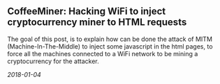## CoffeeMiner: Hacking WiFi to inject cryptocurrency miner to HTML requests
The goal of this post, is to explain how can be done the attack of MITM (Machine-In-The-Middle) to inject some javascript in the html pages, to force all the machines connected to a WiFi network to be mining a cryptocurrency for the attacker.

*2018-01-04*
